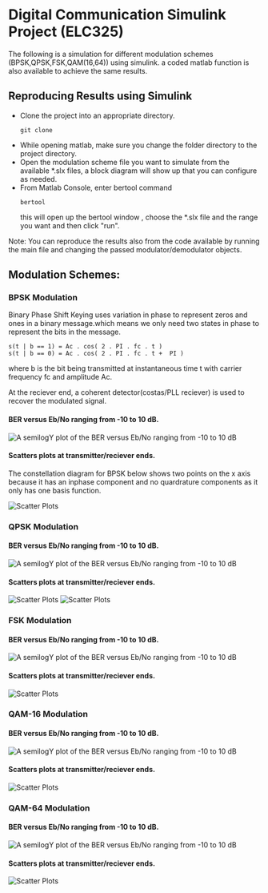 #  Digital Communication Simulink Project (ELC325)

The following is a simulation for different modulation schemes (BPSK,QPSK,FSK,QAM(16,64)) using simulink. a coded matlab function is also available to achieve the same results.

## Reproducing Results using Simulink 
- Clone the project into an appropriate directory.
  ````
  git clone 
  ````
- While opening matlab, make sure you change the folder directory to the project directory.
- Open the modulation scheme file you want to simulate from the available *.slx files, a block diagram will show up that you can configure as needed.
- From Matlab Console, enter bertool command
  ````
  bertool
  ````
  this will open up the bertool window , choose the *.slx file and the range you want and then click "run".

Note: You can reproduce the results also from the code available by running the main file and changing the passed modulator/demodulator objects.


## Modulation Schemes:

### BPSK Modulation
Binary Phase Shift Keying uses variation in phase to represent zeros and ones in a binary message.which means we only need two states in phase to represent the bits in the message.
````
s(t | b == 1) = Ac . cos( 2 . PI . fc . t )	
s(t | b == 0) = Ac . cos( 2 . PI . fc . t +  PI )	
````
where b is the bit being transmitted at instantaneous time t with carrier frequency fc and amplitude Ac.

At the reciever end, a coherent detector(costas/PLL reciever) is used to recover the modulated signal.


#### BER versus Eb/No  ranging from -10 to 10 dB.

![ A semilogY plot of the BER versus Eb/No ranging from -10 to 10 dB](./images/bspk/ber.PNG)
#### Scatters plots at transmitter/reciever ends.

The constellation diagram for BPSK below shows two points on the x axis because it has an inphase component and no quardrature components as it only has one basis function.

![ Scatter Plots](./images/bspk/cons.PNG)



### QPSK Modulation
#### BER versus Eb/No  ranging from -10 to 10 dB.
![ A semilogY plot of the BER versus Eb/No ranging from -10 to 10 dB](./images/qspk/ber.PNG)
#### Scatters plots at transmitter/reciever ends.
![ Scatter Plots](./images/qspk/before_cons.PNG)
![ Scatter Plots](./images/qspk/after_cons.PNG)


### FSK Modulation
#### BER versus Eb/No  ranging from -10 to 10 dB.
![ A semilogY plot of the BER versus Eb/No ranging from -10 to 10 dB](./images/fsk/ber.PNG)
#### Scatters plots at transmitter/reciever ends.
![ Scatter Plots](./images/fsk/cons.PNG)


### QAM-16 Modulation
#### BER versus Eb/No  ranging from -10 to 10 dB.
![ A semilogY plot of the BER versus Eb/No ranging from -10 to 10 dB](./images/qam16/ber.PNG)
#### Scatters plots at transmitter/reciever ends.
![ Scatter Plots](./images/qam16/cons.PNG)


### QAM-64 Modulation
#### BER versus Eb/No  ranging from -10 to 10 dB.
![ A semilogY plot of the BER versus Eb/No ranging from -10 to 10 dB](./images/qam64/ber.PNG)
#### Scatters plots at transmitter/reciever ends.
![ Scatter Plots](./images/qam64/cons.PNG)
